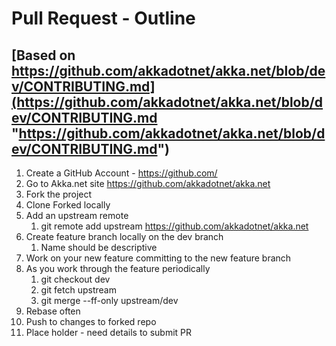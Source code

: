 # Pull Request - Outline #

##  [Based on https://github.com/akkadotnet/akka.net/blob/dev/CONTRIBUTING.md](https://github.com/akkadotnet/akka.net/blob/dev/CONTRIBUTING.md "https://github.com/akkadotnet/akka.net/blob/dev/CONTRIBUTING.md") ##

1. Create a GitHub Account - https://github.com/
2. Go to Akka.net site https://github.com/akkadotnet/akka.net
3. Fork the project
4. Clone Forked locally
5. Add an upstream remote
	1. git remote add upstream https://github.com/akkadotnet/akka.net
6. Create feature branch locally on the dev branch
	1. Name should be descriptive
7. Work on your new feature committing to the new feature branch
8. As you work through the feature periodically
	1. git checkout dev
	2. git fetch upstream
	3. git merge --ff-only upstream/dev
9. Rebase often
10. Push to changes to forked repo
11. Place holder - need details to submit PR